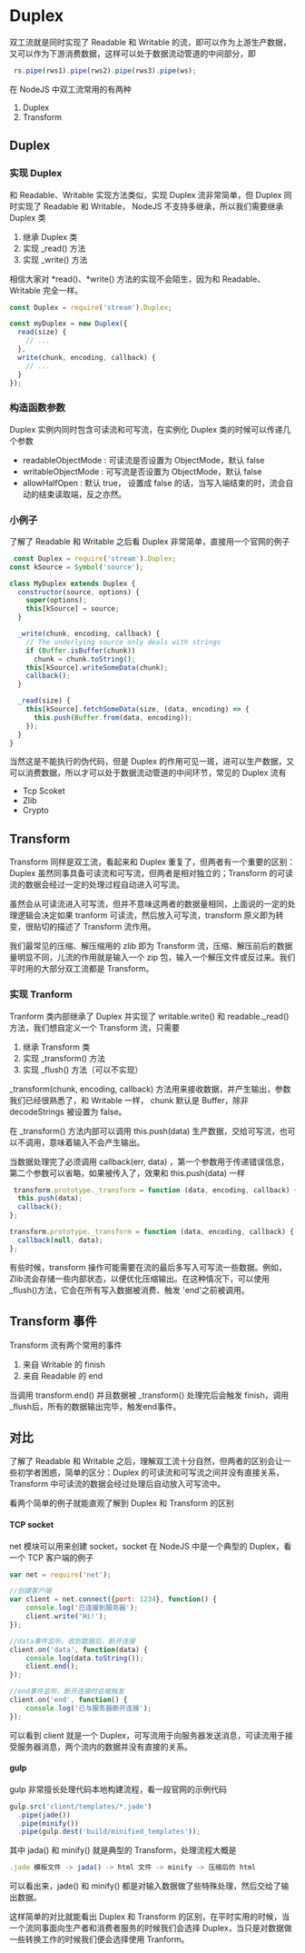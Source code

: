 # Duplex

双工流就是同时实现了 Readable 和 Writable 的流，即可以作为上游生产数据，又可以作为下游消费数据，这样可以处于数据流动管道的中间部分，即

```javascript
 rs.pipe(rws1).pipe(rws2).pipe(rws3).pipe(ws);
```

在 NodeJS 中双工流常用的有两种

1. Duplex
2. Transform

## Duplex

### 实现 Duplex

和 Readable、Writable 实现方法类似，实现 Duplex 流非常简单，但 Duplex 同时实现了 Readable 和 Writable， NodeJS 不支持多继承，所以我们需要继承 Duplex 类

1. 继承 Duplex 类
2. 实现 _read() 方法
3. 实现 _write() 方法

相信大家对 *read()、*write() 方法的实现不会陌生，因为和 Readable、Writable 完全一样。

```javascript
const Duplex = require('stream').Duplex;

const myDuplex = new Duplex({
  read(size) {
    // ...
  },
  write(chunk, encoding, callback) {
    // ...
  }
});
```

### 构造函数参数

Duplex 实例内同时包含可读流和可写流，在实例化 Duplex 类的时候可以传递几个参数

- readableObjectMode <Boolean> : 可读流是否设置为 ObjectMode，默认 false
- writableObjectMode  <Boolean>: 可写流是否设置为 ObjectMode，默认 false
- allowHalfOpen <Boolean> : 默认 true， 设置成 false 的话，当写入端结束的时，流会自动的结束读取端，反之亦然。

### 小例子

了解了 Readable 和 Writable 之后看 Duplex 非常简单，直接用一个官网的例子

```javascript
 const Duplex = require('stream').Duplex;
const kSource = Symbol('source');

class MyDuplex extends Duplex {
  constructor(source, options) {
    super(options);
    this[kSource] = source;
  }

  _write(chunk, encoding, callback) {
    // The underlying source only deals with strings
    if (Buffer.isBuffer(chunk))
      chunk = chunk.toString();
    this[kSource].writeSomeData(chunk);
    callback();
  }

  _read(size) {
    this[kSource].fetchSomeData(size, (data, encoding) => {
      this.push(Buffer.from(data, encoding));
    });
  }
}
```

当然这是不能执行的伪代码，但是 Duplex 的作用可见一斑，进可以生产数据，又可以消费数据，所以才可以处于数据流动管道的中间环节，常见的 Duplex 流有

- Tcp Scoket
- Zlib
- Crypto

## Transform

Transform 同样是双工流，看起来和 Duplex 重复了，但两者有一个重要的区别：Duplex 虽然同事具备可读流和可写流，但两者是相对独立的；Transform 的可读流的数据会经过一定的处理过程自动进入可写流。

虽然会从可读流进入可写流，但并不意味这两者的数据量相同，上面说的一定的处理逻辑会决定如果 tranform 可读流，然后放入可写流，transform 原义即为转变，很贴切的描述了 Transform 流作用。

我们最常见的压缩、解压缩用的 zlib 即为 Transform 流，压缩、解压前后的数据量明显不同，儿流的作用就是输入一个 zip 包，输入一个解压文件或反过来。我们平时用的大部分双工流都是 Transform。

### 实现 Tranform

Tranform 类内部继承了 Duplex 并实现了 writable.write() 和 readable._read() 方法，我们想自定义一个 Transform 流，只需要

1. 继承 Transform 类
2. 实现 _transform() 方法
3. 实现 _flush() 方法（可以不实现）

_transform(chunk, encoding, callback) 方法用来接收数据，并产生输出，参数我们已经很熟悉了，和 Writable 一样， chunk 默认是 Buffer，除非 decodeStrings 被设置为 false。

在 _transform() 方法内部可以调用 this.push(data) 生产数据，交给可写流，也可以不调用，意味着输入不会产生输出。

当数据处理完了必须调用 callback(err, data)  ，第一个参数用于传递错误信息，第二个参数可以省略，如果被传入了，效果和 this.push(data) 一样

```javascript
 transform.prototype._transform = function (data, encoding, callback) {
  this.push(data);
  callback();
};

transform.prototype._transform = function (data, encoding, callback) {
  callback(null, data);
};
```

有些时候，transform 操作可能需要在流的最后多写入可写流一些数据。例如， Zlib流会存储一些内部状态，以便优化压缩输出。在这种情况下，可以使用_flush()方法，它会在所有写入数据被消费、触发 'end'之前被调用。

## Transform 事件

Transform 流有两个常用的事件

1. 来自 Writable 的 finish
2. 来自 Readable 的 end

当调用 transform.end() 并且数据被 _transform() 处理完后会触发 finish，调用_flush后，所有的数据输出完毕，触发end事件。

## 对比

了解了 Readable 和 Writable 之后，理解双工流十分自然，但两者的区别会让一些初学者困惑，简单的区分：Duplex 的可读流和可写流之间并没有直接关系，Transform 中可读流的数据会经过处理后自动放入可写流中。

看两个简单的例子就能直观了解到 Duplex 和 Transform 的区别

#### TCP socket

net 模块可以用来创建 socket，socket 在 NodeJS 中是一个典型的 Duplex，看一个 TCP 客户端的例子

```javascript
var net = require('net');

//创建客户端
var client = net.connect({port: 1234}, function() {
    console.log('已连接到服务器');
    client.write('Hi!');
});

//data事件监听。收到数据后，断开连接
client.on('data', function(data) {
    console.log(data.toString());
    client.end();
});

//end事件监听，断开连接时会被触发
client.on('end', function() {
    console.log('已与服务器断开连接');
});
```

可以看到 client 就是一个 Duplex，可写流用于向服务器发送消息，可读流用于接受服务器消息，两个流内的数据并没有直接的关系。

#### gulp

gulp 非常擅长处理代码本地构建流程，看一段官网的示例代码

```javascript
gulp.src('client/templates/*.jade')
  .pipe(jade())
  .pipe(minify())
  .pipe(gulp.dest('build/minified_templates'));
```

其中 jada() 和 minify() 就是典型的 Transform，处理流程大概是

```javascript
.jade 模板文件 -> jada() -> html 文件 -> minify -> 压缩后的 html
```

可以看出来，jade() 和 minify() 都是对输入数据做了些特殊处理，然后交给了输出数据。

这样简单的对比就能看出 Duplex 和 Transform 的区别，在平时实用的时候，当一个流同事面向生产者和消费者服务的时候我们会选择 Duplex，当只是对数据做一些转换工作的时候我们便会选择使用 Tranform。